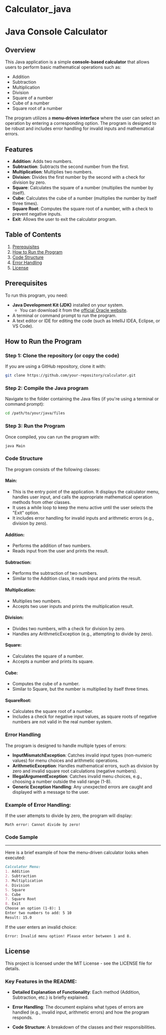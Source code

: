 # Calculator_java
# Java Console Calculator

## Overview

This Java application is a simple **console-based calculator** that allows users to perform basic mathematical operations such as:

- Addition
- Subtraction
- Multiplication
- Division
- Square of a number
- Cube of a number
- Square root of a number

The program utilizes a **menu-driven interface** where the user can select an operation by entering a corresponding option. The program is designed to be robust and includes error handling for invalid inputs and mathematical errors.

## Features

- **Addition**: Adds two numbers.
- **Subtraction**: Subtracts the second number from the first.
- **Multiplication**: Multiplies two numbers.
- **Division**: Divides the first number by the second with a check for division by zero.
- **Square**: Calculates the square of a number (multiplies the number by itself).
- **Cube**: Calculates the cube of a number (multiplies the number by itself three times).
- **Square Root**: Computes the square root of a number, with a check to prevent negative inputs.
- **Exit**: Allows the user to exit the calculator program.

## Table of Contents

1. [Prerequisites](#prerequisites)
2. [How to Run the Program](#how-to-run-the-program)
3. [Code Structure](#code-structure)
4. [Error Handling](#error-handling)
5. [License](#license)

## Prerequisites

To run this program, you need:

- **Java Development Kit (JDK)** installed on your system.
  - You can download it from the [official Oracle website](https://www.oracle.com/java/technologies/javase-jdk11-downloads.html).
- A terminal or command prompt to run the program.
- A text editor or IDE for editing the code (such as IntelliJ IDEA, Eclipse, or VS Code).

## How to Run the Program

### Step 1: Clone the repository (or copy the code)
If you are using a GitHub repository, clone it with:

```bash
git clone https://github.com/your-repository/calculator.git
```
### Step 2: Compile the Java program

Navigate to the folder containing the Java files (if you're using a terminal or command prompt):

```bash
cd /path/to/your/java/files
```
### Step 3: Run the Program

Once compiled, you can run the program with:

```bash
java Main
```

### Code Structure

The program consists of the following classes:

#### Main:
- This is the entry point of the application. It displays the calculator menu, handles user input, and calls the appropriate mathematical operation methods from other classes.
- It uses a while loop to keep the menu active until the user selects the "Exit" option.
- It includes error handling for invalid inputs and arithmetic errors (e.g., division by zero).

#### Addition:
- Performs the addition of two numbers.
- Reads input from the user and prints the result.

#### Subtraction:
- Performs the subtraction of two numbers.
- Similar to the Addition class, it reads input and prints the result.

#### Multiplication:
- Multiplies two numbers.
- Accepts two user inputs and prints the multiplication result.

#### Division:
- Divides two numbers, with a check for division by zero.
- Handles any ArithmeticException (e.g., attempting to divide by zero).

#### Square:
- Calculates the square of a number.
- Accepts a number and prints its square.

#### Cube:
- Computes the cube of a number.
- Similar to Square, but the number is multiplied by itself three times.

#### SquareRoot:
- Calculates the square root of a number.
- Includes a check for negative input values, as square roots of negative numbers are not valid in the real number system.

### Error Handling

The program is designed to handle multiple types of errors:

- **InputMismatchException**: Catches invalid input types (non-numeric values) for menu choices and arithmetic operations.
- **ArithmeticException**: Handles mathematical errors, such as division by zero and invalid square root calculations (negative numbers).
- **IllegalArgumentException**: Catches invalid menu choices, e.g., choosing a number outside the valid range (1-8).
- **Generic Exception Handling**: Any unexpected errors are caught and displayed with a message to the user.

### Example of Error Handling:

If the user attempts to divide by zero, the program will display:

```vbnet
Math error: Cannot divide by zero!
```

### Code Sample
-----------

Here is a brief example of how the menu-driven calculator looks when executed:

```markdown
Calculator Menu:
1. Addition
2. Subtraction
3. Multiplication
4. Division
5. Square
6. Cube
7. Square Root
8. Exit
Choose an option (1-8): 1
Enter two numbers to add: 5 10
Result: 15.0
```

If the user enters an invalid choice:

```vbnet
Error: Invalid menu option! Please enter between 1 and 8.
```

License
-------

This project is licensed under the MIT License - see the LICENSE file for details.

### Key Features in the README:

*   **Detailed Explanation of Functionality**: Each method (Addition, Subtraction, etc.) is briefly explained.
    
*   **Error Handling**: The document explains what types of errors are handled (e.g., invalid input, arithmetic errors) and how the program responds.
    
*   **Code Structure**: A breakdown of the classes and their responsibilities.

